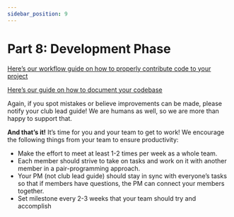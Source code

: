 ```yaml
---
sidebar_position: 9
---
```



# Part 8: Development Phase

[Here’s our workflow guide on how to properly contribute code to your project](https://docs.google.com/document/d/1-1IKZX9B8mwkluZtVPNfVJC33fpxHaLa/edit#heading=h.gjdgxs)

[Here’s our guide on how to document your codebase](https://docs.google.com/document/d/1rC1nQWuzhRd5JnW9bAfNjizHnkHV533A/edit#heading=h.gjdgxs)

Again, if you spot mistakes or believe improvements can be made, please notify your club lead guide! We are humans as well, so we are more than happy to support that.

**And that’s it!** It’s time for you and your team to get to work! We encourage the following things from your team to ensure productivity:

- Make the effort to meet at least 1-2 times per week as a whole team.
- Each member should strive to take on tasks and work on it with another member in a pair-programming approach.
- Your PM (not club lead guide) should stay in sync with everyone’s tasks so that if members have questions, the PM can connect your members together.
- Set milestone every 2-3 weeks that your team should try and accomplish
